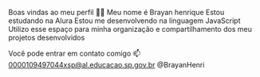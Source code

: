 Boas vindas ao meu perfil 💙💙
Meu nome é Brayan henrique
Estou estudando na Alura
Estou me desenvolvendo na linguagem JavaScript
Utilizo esse espaço para minha organização e compartilhamento dos meu projetos desenvolvidos

Você pode entrar em contato comigo 📫
0000109497044xsp@al.educacao.sp.gov.br
@BrayanHenri
